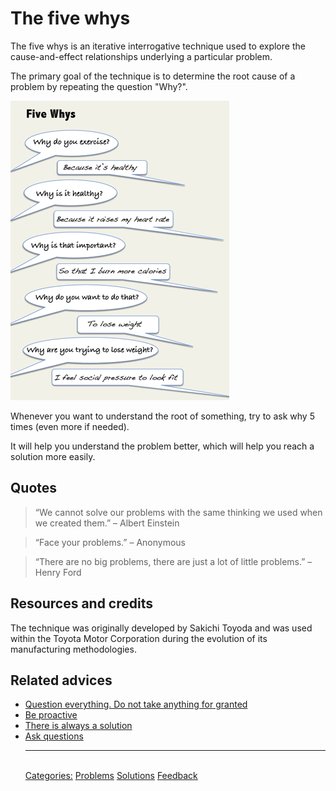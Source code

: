 # The five whys

The five whys is an iterative interrogative technique used to explore the cause-and-effect relationships underlying a particular problem.

The primary goal of the technique is to determine the root cause of a problem by repeating the question "Why?".

![The five whys example](./assets/the-five-whys.png)

Whenever you want to understand the root of something, try to ask why 5 times (even more if needed).

It will help you understand the problem better, which will help you reach a solution more easily.

## Quotes

> “We cannot solve our problems with the same thinking we used when we created them.” – Albert Einstein

> “Face your problems.” – Anonymous

> “There are no big problems, there are just a lot of little problems.” – Henry Ford

## Resources and credits

The technique was originally developed by Sakichi Toyoda and was used within the Toyota Motor Corporation during the evolution of its manufacturing methodologies.

## Related advices

- [Question everything. Do not take anything for granted](../Question%20everything.%20Do%20not%20take%20anything%20for%20granted/index.md)
- [Be proactive](../Be%20proactive/index.md)
- [There is always a solution](../There%20is%20always%20a%20solution/index.md)
- [Ask questions](../Ask%20questions/index.md)<hr/><br/>[Categories:](../Categories/index.md) [Problems](../Categories/Problems.md) [Solutions](../Categories/Solutions.md) [Feedback](../Categories/Feedback.md)